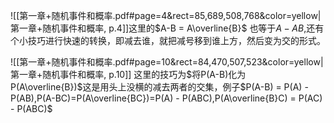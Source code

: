 
![[第一章+随机事件和概率.pdf#page=4&rect=85,689,508,768&color=yellow|第一章+随机事件和概率, p.4]]这里的$A-B = A\overline{B}$ 也等于$A-AB$,还有个小技巧进行快速的转换，即减去谁，就把减号移到谁上方，然后变为交的形式。

![[第一章+随机事件和概率.pdf#page=10&rect=84,470,507,523&color=yellow|第一章+随机事件和概率, p.10]]
这里的技巧为$将P(A-B)化为P(A\overline{B})$这是用头上没横的减去两者的交集，例子$P(A-B) = P(A) - P(AB),P(A-BC)=P(A\overline{BC})=P(A) - P(ABC),P(A\overline{B}C) = P(AC) - P(ABC)$